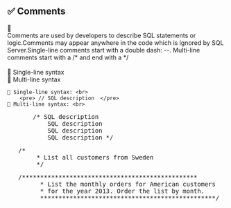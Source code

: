 ## ✅ Comments 

🔷 <br>Comments are used by developers to describe SQL statements or logic.Comments may appear anywhere in the code which is ignored by SQL Server.Single-line comments start with a double dash: --. Multi-line comments start with a /* and end with a */  
	<br> 🔷 Single-line syntax
	<br> 🔷 Multi-line syntax
 
	🔷 Single-line syntax: <br> 
		<pre> // SQL description  </pre>
	🔷 Multi-line syntax: <br>  
<pre>    	/* SQL description
	       SQL description 
	       SQL description 
           SQL description */ </pre>
<pre>	/*   
		* List all customers from Sweden  
		*/   </pre>
<pre>	/************************************************ 
		 * List the monthly orders for American customers 
		 * for the year 2013. Order the list by month. 
		 ************************************************/  </pre>
		 


